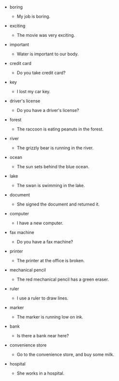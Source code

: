 - boring
  - My job is boring.

- exciting
  - The movie was very exciting.

- important
  - Water is important to our body.

- credit card
  - Do you take credit card?

- key
  - I lost my car key.

- driver's license
  - Do you have a driver's license?

- forest
  - The raccoon is eating peanuts in the forest.

- river
  - The grizzly bear is running in the river.

- ocean
  - The sun sets behind the blue ocean.

- lake
  - The swan is swimming in the lake.

- document
  - She signed the document and returned it.

- computer
  - I have a new computer.

- fax machine
  - Do you have a fax machine?

- printer
  - The printer at the office is broken.

- mechanical pencil
  - The red mechanical pencil has a green eraser.

- ruler
  - I use a ruler to draw lines.

- marker
  - The marker is running low on ink.

- bank
  - Is there a bank near here?

- convenience store
  - Go to the convenience store, and buy some milk.

- hospital
  - She works in a hospital.
